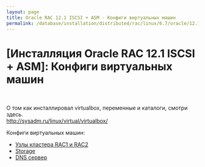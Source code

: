 ```yaml
---
layout: page
title: Oracle RAC 12.1 ISCSI + ASM - Конфиги виртуальных машин
permalink: /database/installation/distributed/rac/linux/6.7/oracle/12.1/iscsi-asm/vm/
---
```


# [Инсталляция Oracle RAC 12.1 ISCSI + ASM]: Конфиги виртуальных машин

<br/>

О том как инсталлировал virtualbox, переменные и каталоги, смотри здесь.  
http://sysadm.ru/linux/virtual/virtualbox/


Конфиги виртуальных машин:

<ul>
<li><a href="/database/installation/distributed/rac/linux/6.7/oracle/12.1/shared-file-system/vm/rac-nodes/">Узлы кластера RAC1 и RAC2</a></li>
<li><a href="/database/installation/distributed/rac/linux/6.7/oracle/12.1/shared-file-system/vm/storage/">Storage</a></li>
<li><a href="/database/installation/distributed/rac/linux/6.7/oracle/12.1/shared-file-system/vm/dns-server/">DNS сервер</a></li>
</ul>
